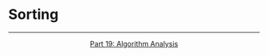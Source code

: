 # Sorting 


--- 

<p align= "center">
  <a href="https://github.com/MarkShinozaki/CPTS122-DataStructures/tree/Lectures-Slides/(19)%20Algorithm%20Analysis">Part 19: Algorithm Analysis</a>
</p>
